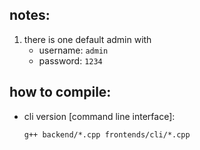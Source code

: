 ## notes:
1. there is one default admin with
   * username: `admin`
   * password: `1234`

## how to compile:
* cli version [command line interface]:
  ```
  g++ backend/*.cpp frontends/cli/*.cpp
  ```

